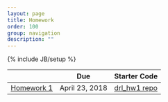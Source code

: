 ```yaml
---
layout: page
title: Homework
order: 100
group: navigation
description: ""
---
```

{% include JB/setup %}

|                             |   Due                                               | Starter Code                |
|-----------------------------| ------------------------------------------------------| -------------------------------- |
| [Homework 1](files/homework1.pdf) | April 23, 2018 | [drl_hw1 repo](https://github.com/uwdeeprlcourse/drl_hw1) |